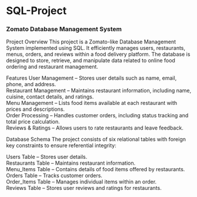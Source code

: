 # SQL-Project

### Zomato Database Management System
Project Overview
This project is a Zomato-like Database Management System implemented using SQL. It efficiently manages users, restaurants, menus, orders, and reviews within a food delivery platform. The database is designed to store, retrieve, and manipulate data related to online food ordering and restaurant management.

Features
  User Management – Stores user details such as name, email, phone, and address.<br>
 Restaurant Management – Maintains restaurant information, including name, cuisine, contact details, and ratings.<br>
 Menu Management – Lists food items available at each restaurant with prices and descriptions.<br>
 Order Processing – Handles customer orders, including status tracking and total price calculation.<br>
 Reviews & Ratings – Allows users to rate restaurants and leave feedback.<br>

Database Schema
The project consists of six relational tables with foreign key constraints to ensure referential integrity:<br>

Users Table – Stores user details.<br>
Restaurants Table – Maintains restaurant information.<br>
Menu_Items Table – Contains details of food items offered by restaurants.<br>
Orders Table – Tracks customer orders.<br>
Order_Items Table – Manages individual items within an order.<br>
Reviews Table – Stores user reviews and ratings for restaurants.
